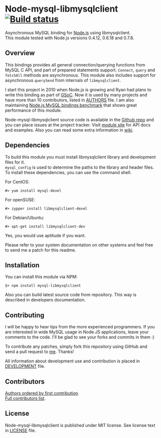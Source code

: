 Node-mysql-libmysqlclient [![Build status](https://secure.travis-ci.org/Sannis/node-mysql-libmysqlclient.png?branch=master)](http://travis-ci.org/Sannis/node-mysql-libmysqlclient)
=========================

Asynchronous MySQL binding for [Node.js] using libmysqlclient.  
This module tested with Node.js versions 0.4.12, 0.6.18 and 0.7.8.

[Node.js]: http://nodejs.org/


Overview
--------

This bindings provides all general connection/querying functions from MySQL C API,
and part of prepared statements support. `Connect`, `query` and `fetchAll` methods are asynchronous.
This module also includes support for asynchronous `querySend` from internals of `libmysqlclient`.

I start this project in 2010 when Node.js is growing and Ryan had plans to write this binding as part of [GSoC].
Now it is used by many projects and have more than 10 contributors,
listed in [AUTHORS](https://github.com/Sannis/node-mysql-libmysqlclient/blob/master/AUTHORS) file.
I am also maintaining [Node.js MySQL bindings benchmark] that shows great performance of this module.

Node-mysql-libmysqlclient source code is available in the [Github repo] and you can place issues at the project tracker.
Visit [module site] for API docs and examples. Also you can read some extra information in [wiki].

[GSoC]: http://code.google.com/soc/
[Node.js MySQL bindings benchmark]: https://github.com/Sannis/node-mysql-bindings-benchmarks
[Github repo]: https://github.com/Sannis/node-mysql-libmysqlclient
[module site]: http://sannis.github.com/node-mysql-libmysqlclient
[wiki]: https://github.com/Sannis/node-mysql-libmysqlclient/wiki


Dependencies
------------

To build this module you must install libmysqlclient library and development files for it.  
`mysql_config` is used to determine the paths to the library and header files.  
To install these dependencies, you can use the command shell.

For CentOS:

    #> yum install mysql-devel

For openSUSE:

    #> zypper install libmysqlclient-devel

For Debian/Ubuntu:

    #> apt-get install libmysqlclient-dev

Yes, you would use aptitude if you want.

Please refer to your system documentation on other systems
and feel free to send me a patch for this readme.


Installation
------------

You can install this module via NPM:

    $> npm install mysql-libmysqlclient

Also you can build latest source code from repository.
This way is described in developers documentation.


Contributing
------------

I will be happy to hear tips from the more experienced programmers.
If you are interested in wide MySQL usage in Node.JS applications,
leave your comments to the code.
I'll be glad to see your forks and commits in them :)

To contribute any patches, simply fork this repository using GitHub
and send a pull request to [me](https://github.com/Sannis). Thanks!

All information about development use and contribution is placed in [DEVELOPMENT] file.

[DEVELOPMENT]: https://github.com/Sannis/node-mysql-libmysqlclient/blob/master/DEVELOPMENT.markdown

Contributors
------------

[Authors ordered by first contribution](https://github.com/Sannis/node-mysql-libmysqlclient/blob/master/AUTHORS).  
[Full contributors list](https://github.com/Sannis/node-mysql-libmysqlclient/contributors).


License
-------

Node-mysql-libmysqlclient is published under MIT license.
See license text in [LICENSE](https://github.com/Sannis/node-mysql-libmysqlclient/blob/master/LICENSE) file.
